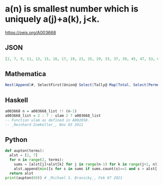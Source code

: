 # a\(n\) is smallest number which is uniquely a\(j\)\+a\(k\), j<k\.
https://oeis.org/A003668
## JSON
```JSON
[2, 7, 9, 11, 13, 15, 16, 17, 19, 21, 25, 29, 33, 37, 39, 45, 47, 53, 61, 69, 71, 73, 75, 85, 89, 101, 103, 117, 133, 135, 137, 139, 141, 143, 145, 147, 151, 155, 159, 163, 165, 171, 173, 179, 187, 195, 197, 199, 201, 211, 215, 227, 229, 243, 259, 261, 263, 265, 267, 269]
```
## Mathematica
```Mathematica
Nest[Append[#, SelectFirst[Union@ Select[Tally@ Map[Total, Select[Permutations[#, {2}], #1 < #2 & @@ # &]], Last@ # == 1 &][[All, 1]], Function[k, FreeQ[#, k]]]] &, {2, 7}, 58] (* _Michael De Vlieger_, Nov 16 2017 *)
```
## Haskell
```Haskell
a003668 n = a003668_list !! (n-1)
a003668_list = 2 : 7 : ulam 2 7 a003668_list
-- Function ulam as defined in A002858.
-- _Reinhard Zumkeller_, Nov 03 2011
```
## Python
```Python
def aupton(terms):
  alst = [2, 7]
  for n in range(2, terms):
    sums = [alst[j]+alst[k] for j in range(n-1) for k in range(j+1, n)]
    alst.append(min([s for s in sums if sums.count(s)==1 and s > alst[-1]]))
  return alst
print(aupton(60)) # _Michael S. Branicky_, Feb 07 2021
```
